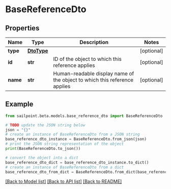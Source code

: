 # BaseReferenceDto


## Properties

Name | Type | Description | Notes
------------ | ------------- | ------------- | -------------
**type** | [**DtoType**](DtoType.md) |  | [optional] 
**id** | **str** | ID of the object to which this reference applies | [optional] 
**name** | **str** | Human-readable display name of the object to which this reference applies | [optional] 

## Example

```python
from sailpoint.beta.models.base_reference_dto import BaseReferenceDto

# TODO update the JSON string below
json = "{}"
# create an instance of BaseReferenceDto from a JSON string
base_reference_dto_instance = BaseReferenceDto.from_json(json)
# print the JSON string representation of the object
print(BaseReferenceDto.to_json())

# convert the object into a dict
base_reference_dto_dict = base_reference_dto_instance.to_dict()
# create an instance of BaseReferenceDto from a dict
base_reference_dto_from_dict = BaseReferenceDto.from_dict(base_reference_dto_dict)
```
[[Back to Model list]](../README.md#documentation-for-models) [[Back to API list]](../README.md#documentation-for-api-endpoints) [[Back to README]](../README.md)


